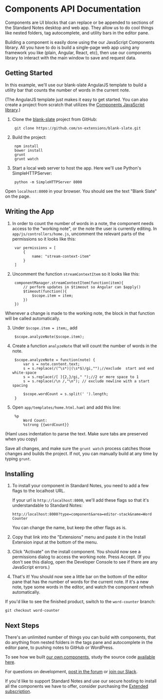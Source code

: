 # Components API Documentation

Components are UI blocks that can replace or be appended to sections of the Standard Notes desktop and web app. They allow us to do cool things like nested folders, tag autocomplete, and utility bars in the editor pane.

Building a component is easily done using the our JavaScript Components library. All you have to do is build a single-page web app using any framework you like (plain, Angular, React, etc), then use our components library to interact with the main window to save and request data.

## Getting Started

In this example, we'll use our blank-slate AngularJS template to build a utility bar that counts the number of words in the current note.

(The AngularJS template just makes it easy to get started. You can also create a project from scratch that utilizes the [Components JavaScript library](https://github.com/sn-extensions/components-api).)

1. Clone the [blank-slate](https://github.com/sn-extensions/blank-slate) project from GitHub:

		git clone https://github.com/sn-extensions/blank-slate.git

2. Build the project:

		npm install
		bower install
		grunt
		grunt watch

3. Start a local web server to host the app. Here we'll use Python's SimpleHTTPServer:

		python -m SimpleHTTPServer 8000


Open `localhost:8000` in your browser. You should see the text "Blank Slate" on the page.


## Writing the App

1. In order to count the number of words in a note, the component needs access to the "working note", or the note the user is currently editing. In `app/js/controllers/home.js`, uncomment the relevant parts of the permissions so it looks like this:

		var permissions = [
			{
				name: "stream-context-item"
			}
		]


2. Uncomment the function `streamContextItem` so it looks like this:

		componentManager.streamContextItem(function(item){
			// perform updates in $timeout so Angular can $apply()
			$timeout(function(){
				$scope.item = item;
			})
		})

Whenever a change is made to the working note, the block in that function will be called automatically.

3. Under `$scope.item = item;`, add

		$scope.analyzeNote($scope.item);

4. Create a function `analyzeNote` that will count the number of words in the note.

		$scope.analyzeNote = function(note) {
			var s = note.content.text;
			s = s.replace(/(^\s*)|(\s*$)/gi,"");//exclude  start and end white-space
			s = s.replace(/[ ]{2,}/gi," ");//2 or more space to 1
			s = s.replace(/\n /,"\n"); // exclude newline with a start spacing

			$scope.wordCount = s.split(' ').length;
		}

5. Open `app/templates/home.html.haml` and add this line:

		%p
			Word Count:
			%strong {{wordCount}}

(Haml uses indentation to parse the text. Make sure tabs are preserved when you copy)

Save all changes, and make sure the `grunt watch` process catches those changes and builds the project. If not, you can manually build at any time by typing `grunt`.

## Installing

1. To install your component in Standard Notes, you need to add a few flags to the localhost URL.

	If your url is `http://localhost:8000`, we'll add these flags so that it's understandable to Standard Notes:

	`http://localhost:8000?type=component&area=editor-stack&name=Word Counter`

	You can change the name, but keep the other flags as is.

2. Copy that link into the "Extensions" menu and paste it in the Install Extension input at the bottom of the menu.

3. Click "Activate" on the install component. You should now see a permissions dialog to access the working note. Press Accept. (If you don't see this dialog, open the Developer Console to see if there are any JavaScript errors.)

4. That's it! You should now see a little bar on the bottom of the editor pane that has the number of words for the current note. If it's a new note, type some words in the editor, and watch the component refresh automatically.

If you'd like to see the finished product, switch to the `word-counter` branch:

```
git checkout word-counter
```

## Next Steps

There's an unlimited number of things you can build with components, that do anything from nested folders in the tags pane and autocomplete in the editor pane, to pushing notes to GitHub or WordPress.

To see how we built [our own components](https://standardnotes.org/extensions), study the source code [available here](https://github.com/sn-extensions).

For questions on development, [post in the forum](https://forum.standardnotes.org) or [join our Slack](https://standardnotes.org/slack).

If you'd like to support Standard Notes and use our secure hosting to install all the components we have to offer, consider purchasing the [Extended subscription](https://standardnotes.org/extended).
